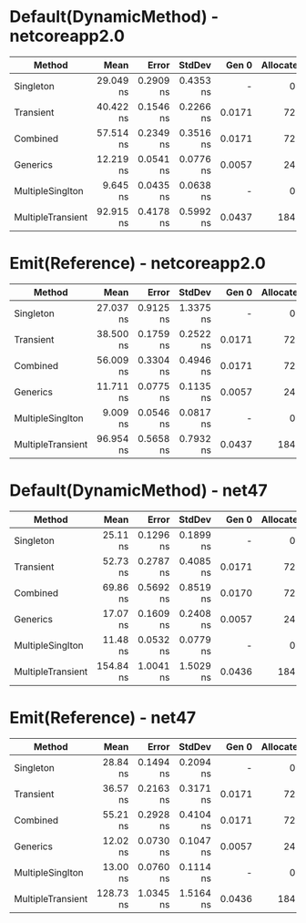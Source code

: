 # Default(DynamicMethod) - netcoreapp2.0

|            Method |      Mean |     Error |    StdDev |  Gen 0 | Allocated |
|------------------ |----------:|----------:|----------:|-------:|----------:|
|         Singleton | 29.049 ns | 0.2909 ns | 0.4353 ns |      - |       0 B |
|         Transient | 40.422 ns | 0.1546 ns | 0.2266 ns | 0.0171 |      72 B |
|          Combined | 57.514 ns | 0.2349 ns | 0.3516 ns | 0.0171 |      72 B |
|          Generics | 12.219 ns | 0.0541 ns | 0.0776 ns | 0.0057 |      24 B |
|  MultipleSinglton |  9.645 ns | 0.0435 ns | 0.0638 ns |      - |       0 B |
| MultipleTransient | 92.915 ns | 0.4178 ns | 0.5992 ns | 0.0437 |     184 B |

# Emit(Reference) - netcoreapp2.0

|            Method |      Mean |     Error |    StdDev |  Gen 0 | Allocated |
|------------------ |----------:|----------:|----------:|-------:|----------:|
|         Singleton | 27.037 ns | 0.9125 ns | 1.3375 ns |      - |       0 B |
|         Transient | 38.500 ns | 0.1759 ns | 0.2522 ns | 0.0171 |      72 B |
|          Combined | 56.009 ns | 0.3304 ns | 0.4946 ns | 0.0171 |      72 B |
|          Generics | 11.711 ns | 0.0775 ns | 0.1135 ns | 0.0057 |      24 B |
|  MultipleSinglton |  9.009 ns | 0.0546 ns | 0.0817 ns |      - |       0 B |
| MultipleTransient | 96.954 ns | 0.5658 ns | 0.7932 ns | 0.0437 |     184 B |

# Default(DynamicMethod) - net47

|            Method |      Mean |     Error |    StdDev |  Gen 0 | Allocated |
|------------------ |----------:|----------:|----------:|-------:|----------:|
|         Singleton |  25.11 ns | 0.1296 ns | 0.1899 ns |      - |       0 B |
|         Transient |  52.73 ns | 0.2787 ns | 0.4085 ns | 0.0171 |      72 B |
|          Combined |  69.86 ns | 0.5692 ns | 0.8519 ns | 0.0170 |      72 B |
|          Generics |  17.07 ns | 0.1609 ns | 0.2408 ns | 0.0057 |      24 B |
|  MultipleSinglton |  11.48 ns | 0.0532 ns | 0.0779 ns |      - |       0 B |
| MultipleTransient | 154.84 ns | 1.0041 ns | 1.5029 ns | 0.0436 |     184 B |

# Emit(Reference) - net47

|            Method |      Mean |     Error |    StdDev |  Gen 0 | Allocated |
|------------------ |----------:|----------:|----------:|-------:|----------:|
|         Singleton |  28.84 ns | 0.1494 ns | 0.2094 ns |      - |       0 B |
|         Transient |  36.57 ns | 0.2163 ns | 0.3171 ns | 0.0171 |      72 B |
|          Combined |  55.21 ns | 0.2928 ns | 0.4104 ns | 0.0171 |      72 B |
|          Generics |  12.02 ns | 0.0730 ns | 0.1047 ns | 0.0057 |      24 B |
|  MultipleSinglton |  13.00 ns | 0.0760 ns | 0.1114 ns |      - |       0 B |
| MultipleTransient | 128.73 ns | 1.0345 ns | 1.5164 ns | 0.0436 |     184 B |
